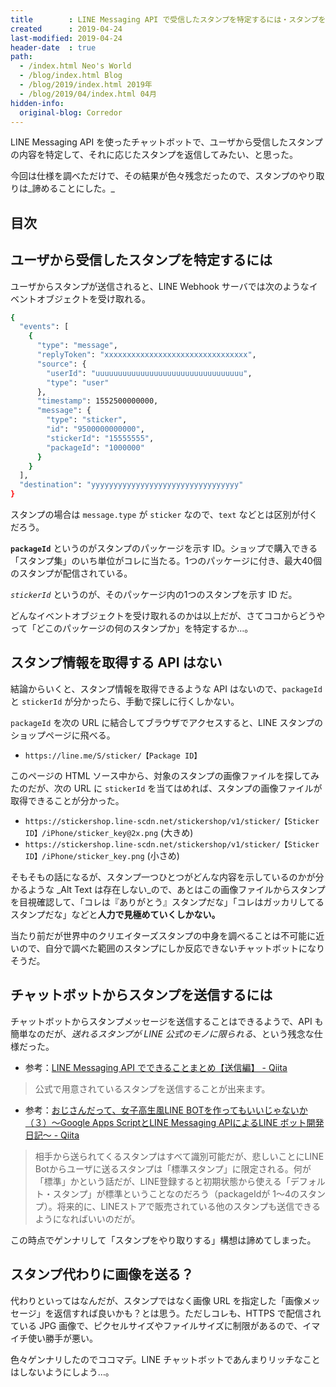 ```yaml
---
title        : LINE Messaging API で受信したスタンプを特定するには・スタンプを送信するには
created      : 2019-04-24
last-modified: 2019-04-24
header-date  : true
path:
  - /index.html Neo's World
  - /blog/index.html Blog
  - /blog/2019/index.html 2019年
  - /blog/2019/04/index.html 04月
hidden-info:
  original-blog: Corredor
---
```


LINE Messaging API を使ったチャットボットで、ユーザから受信したスタンプの内容を特定して、それに応じたスタンプを返信してみたい、と思った。

今回は仕様を調べただけで、その結果が色々残念だったので、スタンプのやり取りは_諦めることにした。_

## 目次

## ユーザから受信したスタンプを特定するには

ユーザからスタンプが送信されると、LINE Webhook サーバでは次のようなイベントオブジェクトを受け取れる。

```bash
{
  "events": [
    {
      "type": "message",
      "replyToken": "xxxxxxxxxxxxxxxxxxxxxxxxxxxxxxxx",
      "source": {
        "userId": "uuuuuuuuuuuuuuuuuuuuuuuuuuuuuuuuu",
        "type": "user"
      },
      "timestamp": 1552500000000,
      "message": {
        "type": "sticker",
        "id": "9500000000000",
        "stickerId": "15555555",
        "packageId": "1000000"
      }
    }
  ],
  "destination": "yyyyyyyyyyyyyyyyyyyyyyyyyyyyyyyyy"
}
```

スタンプの場合は `message.type` が `sticker` なので、`text` などとは区別が付くだろう。

**`packageId`** というのがスタンプのパッケージを示す ID。ショップで購入できる「スタンプ集」のいち単位がコレに当たる。1つのパッケージに付き、最大40個のスタンプが配信されている。

_`stickerId`_ というのが、そのパッケージ内の1つのスタンプを示す ID だ。

どんなイベントオブジェクトを受け取れるのかは以上だが、さてココからどうやって「どこのパッケージの何のスタンプか」を特定するか…。

## スタンプ情報を取得する API はない

結論からいくと、スタンプ情報を取得できるような API はないので、`packageId` と `stickerId` が分かったら、手動で探しに行くしかない。

`packageId` を次の URL に結合してブラウザでアクセスすると、LINE スタンプのショップページに飛べる。

- `https://line.me/S/sticker/【Package ID】`

このページの HTML ソース中から、対象のスタンプの画像ファイルを探してみたのだが、次の URL に `stickerId` を当てはめれば、スタンプの画像ファイルが取得できることが分かった。

- `https://stickershop.line-scdn.net/stickershop/v1/sticker/【Sticker ID】/iPhone/sticker_key@2x.png` (大きめ)
- `https://stickershop.line-scdn.net/stickershop/v1/sticker/【Sticker ID】/iPhone/sticker_key.png` (小さめ)

そもそもの話になるが、スタンプ一つひとつがどんな内容を示しているのかが分かるような _Alt Text は存在しない_ので、あとはこの画像ファイルからスタンプを目視確認して、「コレは『ありがとう』スタンプだな」「コレはガッカリしてるスタンプだな」などと**人力で見極めていくしかない。**

当たり前だが世界中のクリエイターズスタンプの中身を調べることは不可能に近いので、自分で調べた範囲のスタンプにしか反応できないチャットボットになりそうだ。

## チャットボットからスタンプを送信するには

チャットボットからスタンプメッセージを送信することはできるようで、API も簡単なのだが、_送れるスタンプが LINE 公式のモノに限られる_、という残念な仕様だった。

- 参考：[LINE Messaging API でできることまとめ【送信編】 - Qiita](https://qiita.com/kakakaori830/items/52e52d969800de61ce28)

> 公式で用意されているスタンプを送信することが出来ます。

- 参考：[おじさんだって、女子高生風LINE BOTを作ってもいいじゃないか（３）～Google Apps ScriptとLINE Messaging APIによるLINE ボット開発日記～ - Qiita](https://qiita.com/ponjopi/items/ce13d05712dbeb9203fd)

> 相手から送られてくるスタンプはすべて識別可能だが、悲しいことにLINE Botからユーザに送るスタンプは「標準スタンプ」に限定される。何が「標準」かという話だが、LINE登録すると初期状態から使える「デフォルト・スタンプ」が標準ということなのだろう（packageIdが 1～4のスタンプ）。将来的に、LINEストアで販売されている他のスタンプも送信できるようになればいいのだが。

この時点でゲンナリして「スタンプをやり取りする」構想は諦めてしまった。

## スタンプ代わりに画像を送る？

代わりといってはなんだが、スタンプではなく画像 URL を指定した「画像メッセージ」を返信すれば良いかも？とは思う。ただしコレも、HTTPS で配信されている JPG 画像で、ピクセルサイズやファイルサイズに制限があるので、イマイチ使い勝手が悪い。

色々ゲンナリしたのでココマデ。LINE チャットボットであんまりリッチなことはしないようにしよう…。
